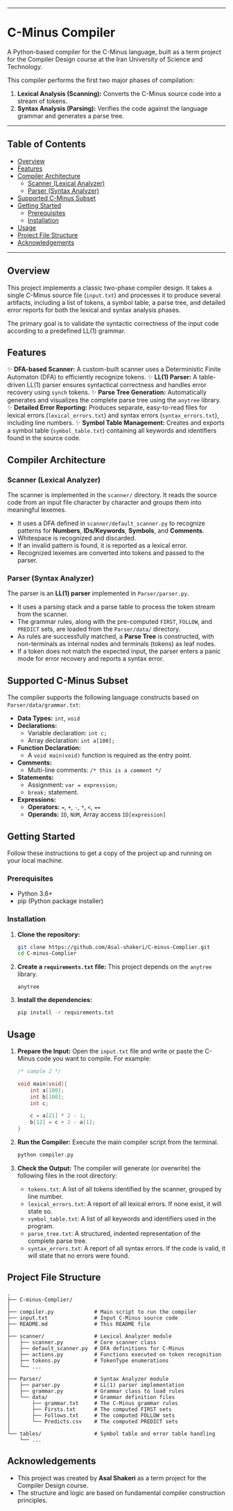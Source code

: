 -----

# C-Minus Compiler

A Python-based compiler for the C-Minus language, built as a term project for the Compiler Design course at the Iran University of Science and Technology.

This compiler performs the first two major phases of compilation:

1.  **Lexical Analysis (Scanning):** Converts the C-Minus source code into a stream of tokens.
2.  **Syntax Analysis (Parsing):** Verifies the code against the language grammar and generates a parse tree.

-----

## Table of Contents

  - [Overview](https://www.google.com/search?q=%23overview)
  - [Features](https://www.google.com/search?q=%23features)
  - [Compiler Architecture](https://www.google.com/search?q=%23compiler-architecture)
      - [Scanner (Lexical Analyzer)](https://www.google.com/search?q=%23scanner-lexical-analyzer)
      - [Parser (Syntax Analyzer)](https://www.google.com/search?q=%23parser-syntax-analyzer)
  - [Supported C-Minus Subset](https://www.google.com/search?q=%23supported-c-minus-subset)
  - [Getting Started](https://www.google.com/search?q=%23getting-started)
      - [Prerequisites](https://www.google.com/search?q=%23prerequisites)
      - [Installation](https://www.google.com/search?q=%23installation)
  - [Usage](https://www.google.com/search?q=%23usage)
  - [Project File Structure](https://www.google.com/search?q=%23project-file-structure)
  - [Acknowledgements](https://www.google.com/search?q=%23acknowledgements)

-----

## Overview

This project implements a classic two-phase compiler design. It takes a single C-Minus source file (`input.txt`) and processes it to produce several artifacts, including a list of tokens, a symbol table, a parse tree, and detailed error reports for both the lexical and syntax analysis phases.

The primary goal is to validate the syntactic correctness of the input code according to a predefined LL(1) grammar.

## Features

✨ **DFA-based Scanner:** A custom-built scanner uses a Deterministic Finite Automaton (DFA) to efficiently recognize tokens.
✨ **LL(1) Parser:** A table-driven LL(1) parser ensures syntactical correctness and handles error recovery using `synch` tokens.
✨ **Parse Tree Generation:** Automatically generates and visualizes the complete parse tree using the `anytree` library.
✨ **Detailed Error Reporting:** Produces separate, easy-to-read files for lexical errors (`lexical_errors.txt`) and syntax errors (`syntax_errors.txt`), including line numbers.
✨ **Symbol Table Management:** Creates and exports a symbol table (`symbol_table.txt`) containing all keywords and identifiers found in the source code.

## Compiler Architecture

### Scanner (Lexical Analyzer)

The scanner is implemented in the `scanner/` directory. It reads the source code from an input file character by character and groups them into meaningful lexemes.

  - It uses a DFA defined in `scanner/default_scanner.py` to recognize patterns for **Numbers**, **IDs/Keywords**, **Symbols**, and **Comments**.
  - Whitespace is recognized and discarded.
  - If an invalid pattern is found, it is reported as a lexical error.
  - Recognized lexemes are converted into tokens and passed to the parser.

### Parser (Syntax Analyzer)

The parser is an **LL(1) parser** implemented in `Parser/parser.py`.

  - It uses a parsing stack and a parse table to process the token stream from the scanner.
  - The grammar rules, along with the pre-computed `FIRST`, `FOLLOW`, and `PREDICT` sets, are loaded from the `Parser/data/` directory.
  - As rules are successfully matched, a **Parse Tree** is constructed, with non-terminals as internal nodes and terminals (tokens) as leaf nodes.
  - If a token does not match the expected input, the parser enters a panic mode for error recovery and reports a syntax error.

## Supported C-Minus Subset

The compiler supports the following language constructs based on `Parser/data/grammar.txt`:

  - **Data Types:** `int`, `void`
  - **Declarations:**
      - Variable declaration: `int c;`
      - Array declaration: `int a[100];`
  - **Function Declaration:**
      - A `void main(void)` function is required as the entry point.
  - **Comments:**
      - Multi-line comments: `/* this is a comment */`
  - **Statements:**
      - Assignment: `var = expression;`
      - `break;` statement.
  - **Expressions:**
      - **Operators:** `=`, `+`, `-`, `*`, `<`, `==`
      - **Operands:** `ID`, `NUM`, Array access `ID[expression]`

## Getting Started

Follow these instructions to get a copy of the project up and running on your local machine.

### Prerequisites

  - Python 3.6+
  - pip (Python package installer)

### Installation

1.  **Clone the repository:**

    ```sh
    git clone https://github.com/Asal-shakeri/C-minus-Complier.git
    cd C-minus-Complier
    ```

2.  **Create a `requirements.txt` file:**
    This project depends on the `anytree` library.

    ```
    anytree
    ```

3.  **Install the dependencies:**

    ```sh
    pip install -r requirements.txt
    ```

## Usage

1.  **Prepare the Input:**
    Open the `input.txt` file and write or paste the C-Minus code you want to compile. For example:

    ```c
    /* sample 2 */

    void main(void){
        int a[100];
        int b[100];
        int c;

        c = a[21] * 2 - 1;
        b[12] = c + 2 - a[1];
    }
    ```

2.  **Run the Compiler:**
    Execute the main compiler script from the terminal.

    ```sh
    python compiler.py
    ```

3.  **Check the Output:**
    The compiler will generate (or overwrite) the following files in the root directory:

      - `tokens.txt`: A list of all tokens identified by the scanner, grouped by line number.
      - `lexical_errors.txt`: A report of all lexical errors. If none exist, it will state so.
      - `symbol_table.txt`: A list of all keywords and identifiers used in the program.
      - `parse_tree.txt`: A structured, indented representation of the complete parse tree.
      - `syntax_errors.txt`: A report of all syntax errors. If the code is valid, it will state that no errors were found.

## Project File Structure

```
.
├── C-minus-Complier/
│
├── compiler.py             # Main script to run the compiler
├── input.txt               # Input C-Minus source code
├── README.md               # This README file
│
├── scanner/                # Lexical Analyzer module
│   ├── scanner.py          # Core scanner class
│   ├── default_scanner.py  # DFA definitions for C-Minus
│   ├── actions.py          # Functions executed on token recognition
│   ├── tokens.py           # TokenType enumerations
│   └── ...
│
├── Parser/                 # Syntax Analyzer module
│   ├── parser.py           # LL(1) parser implementation
│   ├── grammar.py          # Grammar class to load rules
│   └── data/               # Grammar definition files
│       ├── grammar.txt     # The C-Minus grammar rules
│       ├── Firsts.txt      # The computed FIRST sets
│       ├── Follows.txt     # The computed FOLLOW sets
│       └── Predicts.csv    # The computed PREDICT sets
│
└── tables/                 # Symbol table and error table handling
    └── ...
```

## Acknowledgements

  - This project was created by **Asal Shakeri** as a term project for the Compiler Design course.
  - The structure and logic are based on fundamental compiler construction principles.